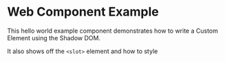 # Web Component Example
This hello world example component demonstrates how to write a Custom Element using the Shadow DOM.

It also shows off the `<slot>` element and how to style